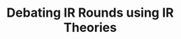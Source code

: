 ---
title: "Debating IR Rounds using IR Theories"
lang: "English"
year: "2021"
links: ['Eg9Bx8X_nEU']
slides: ""
authors: ['Prashasti Saxena']
tags: ['International Relations']
layout: "workshop"
categories: ["workshops"]
---
